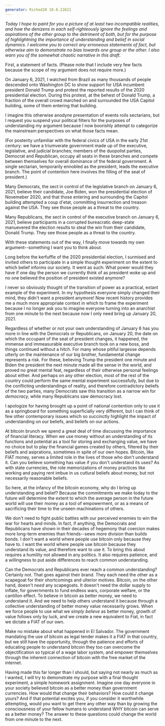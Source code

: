 ```yaml
---
generator: Riched20 10.0.22621
---
```


*Today I hope to paint for you a picture of at least two incompatible
realities, and how the denizens in each self-righteously ignore the
feelings and aspirations of the other group to the detriment of both,
but for the purpose of highlightning the importance of understanding and
belief in social dynamics. I welcome you to correct any erroneous
statements of fact, but otherwise aim to demonstrate no bias towards one
group or the other. I also warn you of the somewhat chaotic narrative in
this draft.*

First, a statement of facts. (Please note that I include very few facts
because the scope of my argument does not require more.)

On January 6, 2021, I watched from Brazil as many thousands of people
descended onto Washington DC to show support for USA incumbent president
Donald Trump and protest the reported results of the 2020 presidential
election. During this protest, at the behest of Donald Trump, a fraction
of the overall crowd marched on and surrounded the USA Capitol building,
some of them entering that building.

I imagine this otherwise anodyne presentation of events roils
sectarians, but I request you suspend your political filters for the
purposes of understanding my argument because I now boorishly attempt to
categorize the mainstream perspectives on what those facts mean.

(For posterity unfamiliar with the federal civics of USA in the early
21st century: we have a triumverate government made up of the executive,
legislative, and judicial branches; members of the duopolist parties,
Democrat and Republican, occupy all seats in these branches and compete
between themselves for overall dominance of the federal government. A
single sectarian, temporarily ennobled as the president, leads the
executive branch. The point of contention here involves the filling of
the seat of president.)

Many Democrats, the sect in control of the legislative branch on January
6, 2021, believe their candidate, Joe Biden, won the presidential
election of Novemeber 2020, and that those entering and surrounding the
Capitol building attempted a coup d\'etat, committing insurrection and
treason against the USA. They see those people as a threat to the
country.

Many Republicans, the sect in control of the executive branch on January
6, 2021, believe participants in a corrupted bureacratic deep-state
manuevered the election results to steal the win from their candidate,
Donald Trump. They see those people as a threat to the country.

With these statements out of the way, I finally move towards my own
argument\--something I want you to think about.

Long before the kerfuffle of the 2020 presidential election, I surmised
and invited others to participate in a simple thought experiment on the
extent to which belief informs our society. It went as such: What power
would they have if one day the person we currently think of as president
woke up and no one believed the position of president existed anymore?

I never so obviously thought of the transition of power as a practical,
extant example of the experiment. In my hypothesis everyone simply
changed their mind, they didn\'t want a president anymore! Now recent
history provides me a much more appropriate context in which to frame
the experiment because I no longer ask you to imagine everyone turning
into an anarchist from one minute to the next because now I only need
bring up January 20, 2021.

Regardless of whether or not your own understanding of January 6 has you
more in line with the Democrats or Republicans, on January 20, the date
on which the occupant of the seat of president changes, it happened, the
immense and immeasurable executive branch took on a new boss, and things
continued without a hitch. For many whose pitiful largesse depends
utterly on the maintenance of our big brother, fundamental change
represents a risk. For these, believing Trump the president one minute
and Biden the president the next minute made all the sense in the world,
and proved no great mental feat, regardless of their otherwise personal
feelings about either. And perhaps on any other election, most of the
rest of the country could perform the same mental experiment
successfully, but due to the conflicting understandings of reality, and
therefore contradictory beliefs of the two parties, many Democrats saw
this transition as a narrow win for *democracy,* while many Republicans
saw democracy lost.

I apologize for having brought up a point of national contention only to
use it as a springboard for something superficially very different, but
I can think of few other contemporary issues which so succinctly
highlight the impact of understanding on our beliefs, and beliefs on our
actions.

At bitcoin brunch we spend a great deal of time discussing the
importance of financial literacy. When we use money without an
understanding of its functions and potential as a tool for storing and
exchanging value, we have no choice but to play the financial games
created by others, filtered by their beliefs and asiprations, sometimes
in spite of our own hopes. Bitcoin, like FIAT money, serves a limited
role in the lives of those who don\'t understand it. Can you believe
something has value if you don\'t understand its uses? As with state
currencies, the rote memorizations of money practices like working and
paying rent imbue in us cutlural beliefs about money, but not
necessarily reasonable beliefs.

So here, at the infancy of the bitcoin economy, why do I bring up
understanding and belief? Because the commitments we make today to the
future will determine the extent to which the average person in the
future world will use their money as a tool of empowerment, or as a
means of sacrificing their time to the unseen machinations of others.

We don\'t need to fight public battles with our perceived enemies to win
the war for hearts and minds. In fact, if anything, the Democrats and
Republicans have shown in their decades of hegemony that coercion makes
more long-term enemies than friends\--sews more division than builds
bonds. I don\'t want a world where people use bitcoin only because they
have to. I want the world where people use bitcoin because they
understand its value, and therefore want to use it. To bring this about
requires a humility not allowed in any politics. It also requires
patience, and a willingness to put aside differences to reach common
understanding.

Can the Democrats and Republicans ever reach a common understanding?
Certainly not. That goes against their brand. They each need the other
as a scapegoat for their shortcomings and ulterior motives. Bitcoin, on
the other hand, doesn\'t *need* any scapegoats. It doesn\'t need the
dollar supply to inflate, for governments to fund endless wars,
corporate welfare, or the cantillon effect. To believe in bitcoin as
better money, we need to understand it. And we need to help others
understand it because through a collective understanding of better money
value necessarily grows. When we force people to use what we *simply
believe* as better money, growth of value follows only by luck, and we
create a new equivalent to Fiat, in fact we dictate a FIAT of our own.

Make no mistake about what happened in El Salvador. The government
mandating the use of bitcoin as legal tender makes it a FIAT in that
country, but we still have the opportunity, through the patience and
efforts of educating people to understand bitcoin they too can overcome
the objectification so typical of a wage labor system, and empower
themselves through the inherent connection of bitcoin with the free
market of the internet.

Having made this far longer than I should, but saying not nearly as much
as I wanted, I will try to demonstrate my purpose with a final thought
experiment, a simple homework assignment. Imagine one day everyone in
your society believed bitcoin as a better money than government
currencies. How would that change their behaviors? How could it change
yours? And if that potential excites you, if you consider it worthwhile
attempting, would you want to get there any other way than by growing
the consciousness of your fellow humans to understand WHY bitcoin can
serve as a better money? The answer to these questions could change the
world from one minute to the next.

